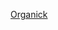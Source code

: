 [Organick](https://www.figma.com/file/7biKfhrJENpKa7TZoJ9jig/Organick?type=design&node-id=0-1&mode=design&t=PuP8N4WJLqvS0Uoc-0)
